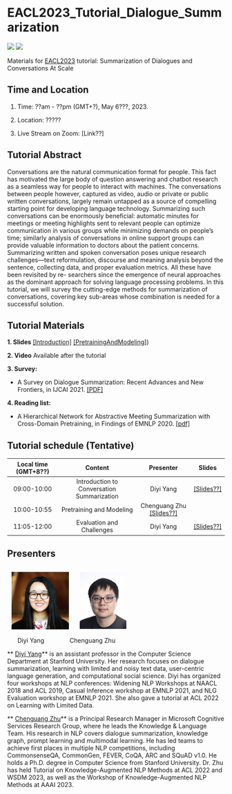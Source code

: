 # EACL2023_Tutorial_Dialogue_Summarization

![](https://img.shields.io/badge/Status-building-brightgreen) ![](https://img.shields.io/badge/PRs-Welcome-red) 

Materials for [EACL2023](https://2023.eacl.org/) tutorial: Summarization of Dialogues and Conversations At Scale

## Time and Location

1. Time: ??am - ??pm (GMT+?), May 6???, 2023.

2. Location: ?????

3. Live Stream on Zoom: [Link??]

## Tutorial Abstract 
Conversations are the natural communication format for people. This fact has motivated the large body of question answering and chatbot research as a seamless way for people to interact with machines. The conversations between people however, captured as video, audio or private or public written conversations, largely remain untapped as a source of compelling starting point for developing language technology. Summarizing such conversations can be enormously beneficial: automatic minutes for meetings or meeting highlights sent to relevant people can optimize communication in various groups while minimizing demands on people’s time; similarly analysis of conversations in online support groups can provide valuable information to doctors about the patient concerns.
Summarizing written and spoken conversation poses unique research challenges—text reformulation, discourse and meaning analysis beyond the sentence, collecting data, and proper evaluation metrics. All these have been revisited by re- searchers since the emergence of neural approaches as the dominant approach for solving language processing problems. In this tutorial, we will survey the cutting-edge methods for summarization of conversations, covering key sub-areas whose combination is needed for a successful solution.


## Tutorial Materials

**1. Slides** [\[Introduction\]](https://github.com/zcgzcgzcg1/WSDM2023_Knowledge_NLP_Tutorial/blob/main/files/PART1_Introduction.pdf) [\[PretrainingAndModeling\]](https://github.com/zcgzcgzcg1/WSDM2023_Knowledge_NLP_Tutorial/blob/main/files/PART2_Knowledge_in_NLU.pdf))

**2. Video** Available after the tutorial

**3. Survey:** 

- A Survey on Dialogue Summarization: Recent Advances and New Frontiers, in IJCAI 2021. [\[PDF\]](https://arxiv.org/pdf/2107.03175.pdf)

**4. Reading list:**

- A Hierarchical Network for Abstractive Meeting Summarization with Cross-Domain Pretraining, in Findings of EMNLP 2020. [\[pdf\]](https://aclanthology.org/2020.findings-emnlp.19.pdf) 


## Tutorial schedule (Tentative)

| Local time (GMT+8??) | Content | Presenter | Slides |
| :---: | :---: | :---: | :---: |
| 09:00-10:00 | Introduction to Conversation Summarization | Diyi Yang | [\[Slides??\]](https://github.com/zcgzcgzcg1/WSDM2023_Knowledge_NLP_Tutorial/blob/main/files/PART1_Introduction.pdf) |
| 10:00-10:55 | Pretraining and Modeling | Chenguang Zhu [\[Slides??\]](https://github.com/zcgzcgzcg1/WSDM2023_Knowledge_NLP_Tutorial/blob/main/files/PART4_Knowledge_in_NLG.pdf) |
| 11:05-12:00 | Evaluation and Challenges | Diyi Yang | [\[Slides??\]](https://github.com/zcgzcgzcg1/WSDM2023_Knowledge_NLP_Tutorial/blob/main/files/PART5_Conclusion.pdf) |

## Presenters

## &nbsp; <img src="imgs/Diyi.jpg" height="133" align=center> &nbsp; &nbsp; <img src="imgs/Chenguang.jpg" width="108" align=center> &nbsp;  

&nbsp; &nbsp; &nbsp; Diyi Yang &nbsp; &nbsp; &nbsp; &nbsp; &nbsp; &nbsp; &nbsp; Chenguang Zhu

** [Diyi Yang](https://cs.stanford.edu/~diyiy/)** is an assistant professor in the Computer Science Department at Stanford University. Her research focuses on dialogue summarization, learning with limited and noisy text data, user-centric language generation, and computational social science. Diyi has organized four workshops at NLP conferences: Widening NLP Workshops at NAACL 2018 and ACL 2019, Casual Inference workshop at EMNLP 2021, and NLG Evaluation workshop at EMNLP 2021. She also gave a tutorial at ACL 2022 on Learning with Limited Data.

** [Chenguang Zhu](https://www.microsoft.com/en-us/research/people/chezhu/)** is a Principal Research Manager in Microsoft Cognitive Services Research Group, where he leads the Knowledge & Language Team. His research in NLP covers dialogue summarization, knowledge graph, prompt learning and multimodal learning. He has led teams to achieve first places in multiple NLP competitions, including CommonsenseQA, CommonGen, FEVER, CoQA, ARC and SQuAD v1.0. He holds a Ph.D. degree in Computer Science from Stanford University. Dr. Zhu has held Tutorial on Knowledge-Augmented NLP Methods at ACL 2022 and WSDM 2023, as well as the Workshop of Knowledge-Augmented NLP Methods at AAAI 2023.
